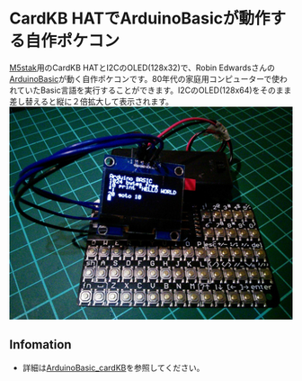 # CardKB HATでArduinoBasicが動作する自作ポケコン
[M5stak](https://m5stack.com/)用のCardKB HATとI2CのOLED(128x32)で、Robin Edwardsさんの[ArduinoBasic](https://github.com/robinhedwards/ArduinoBASIC)が動く自作ポケコンです。80年代の家庭用コンピューターで使われていたBasic言語を実行することができます。I2CのOLED(128x64)をそのまま差し替えると縦に２倍拡大して表示されます。<br>
[![pocket computer](./img/img001.jpg)](https://youtu.be/O71nmI2AG5k)

## Infomation
- 詳細は[ArduinoBasic_cardKB](https://github.com/KeiTakagi/ArduinoBasic_cardKB)を参照してください。
